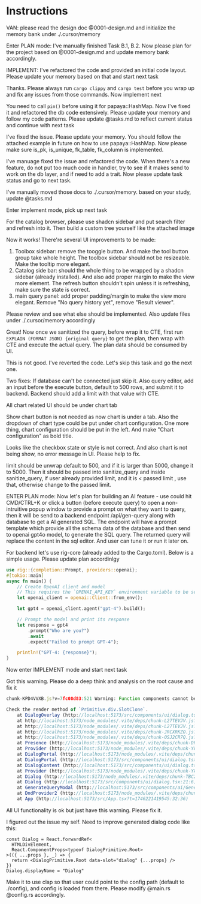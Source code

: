 # Instructions

VAN: please read the design doc @0001-design.md and initialize the memory bank under ./.cursor/memory

Enter PLAN mode: I've manually finished Task B.1, B.2. Now please plan for the project based on @0001-design.md and update memory bank accordingly.

IMPLEMENT: I've refactored the code and provided an initial code layout. Please update your memory based on that and start next task

Thanks. Please always run `cargo clippy` and `cargo test` before you wrap up and fix any issues from those commands. Now implement next

You need to call `pin()` before using it for papaya::HashMap. Now I've fixed it and refactored the db code extensively. Please update your memory and follow my code patterns. Please update @tasks.md to reflect current status and continue with next task

I've fixed the issue. Please update your memory. You should follow the attached example in future on how to use papaya::HashMap. Now please make sure is_pk, is_unique, fk_table, fk_column is implemented.

I've manuage fixed the issue and refactored the code. When there's a new feature, do not put too much code in handler, try to see if it makes send to work on the db layer, and if need to add a trait. Now please update task status and go to next task.

I've manually moved those docs to ./.cursor/memory. based on your study, update @tasks.md

Enter implement mode, pick up next task

For the catalog browser, please use shadcn sidebar and put search filter and refresh into it. Then build a custom tree yourself like the attached image


Now it works! There're several UI improvements to be made:
1. Toolbox sidebar: remove the tooggle button. And make the tool button group take whole height. The toolbox sidebar should not be resizeable. Make the tooltip more elegant.
2. Catalog side bar: should the whole thing to be wrapped by a shadcn sidebar (already installed). And also add proper margin to make the view more element. The refresh button shouldn't spin unless it is refreshing, make sure the state is correct.
3. main query panel: add proper padding/margin to make the view more elegant. Remove "No query history yet", remove "Result viewer".

Please review and see what else should be implemented. Also update files under ./.cursor/memory accordingly

Great! Now once we sanitized the query, before wrap it to CTE, first run  `EXPLAIN (FORMAT JSON) {original query}` to get the plan, then wrap with CTE and execute the actual query. The plan data should be consumed by UI.

This is not good. I've reverted the code. Let's skip this task and go the next one.

Two fixes: If database can't be connected just skip it. Also query editor, add an input before the execute button, default to 500 rows, and submit it to backend. Backend should add a limit with that value with CTE.

All chart related UI should be under chart tab

Show chart button is not needed as now chart is under a tab. Also the dropdown of chart type could be put under chart configuration. One more thing, chart configuration should be put in the left. And make "Chart configuration" as bold title.

Looks like the checkbox state or style is not correct. And also chart is not being show, no error message in UI. Please help to fix.

limit should be unwrap default to 500, and if it is larger than 5000, change it to 5000. Then it should be passed into sanitize_query and inside sanitize_query, if user already provided limit, and it is < passed limit , use that, otherwise change to the passed limit.

ENTER PLAN mode: Now let's plan for building an AI feature - use could hit CMD/CTRL+K or click a button (before execute query) to open a non-intruitive popup window to provide a prompt on what they want to query, then it will be send to a backend endpoint /api/gen-query along with database to get a AI generated SQL. The endpoint will have a prompt template which provide all the schema data of the database and then send to openai gpt4o model, to generate the SQL query. The returned query will replace the content in the sql editor. And user can tune it or run it later on.

For backend let's use rig-core (already added to the Cargo.toml). Below is a simple usage. Please update plan accordinlgy
```rust
use rig::{completion::Prompt, providers::openai};
#[tokio::main]
async fn main() {
    // Create OpenAI client and model
    // This requires the `OPENAI_API_KEY` environment variable to be set.
    let openai_client = openai::Client::from_env();

    let gpt4 = openai_client.agent("gpt-4").build();

    // Prompt the model and print its response
    let response = gpt4
        .prompt("Who are you?")
        .await
        .expect("Failed to prompt GPT-4");

    println!("GPT-4: {response}");
}
```

Now enter IMPLEMENT mode and start next task

Got this warning. Please do a deep think and analysis on the root cause and fix it
```js
chunk-KPD4VVXB.js?v=7fc08d83:521 Warning: Function components cannot be given refs. Attempts to access this ref will fail. Did you mean to use React.forwardRef()?

Check the render method of `Primitive.div.SlotClone`.
    at DialogOverlay (http://localhost:5173/src/components/ui/dialog.tsx:61:3)
    at http://localhost:5173/node_modules/.vite/deps/chunk-L27TEVJV.js?v=7fc08d83:79:13
    at http://localhost:5173/node_modules/.vite/deps/chunk-L27TEVJV.js?v=7fc08d83:56:13
    at http://localhost:5173/node_modules/.vite/deps/chunk-JRCXRKZO.js?v=7fc08d83:43:13
    at http://localhost:5173/node_modules/.vite/deps/chunk-OSJ2CR7Q.js?v=7fc08d83:260:22
    at Presence (http://localhost:5173/node_modules/.vite/deps/chunk-DPDODI5M.js?v=7fc08d83:24:11)
    at Provider (http://localhost:5173/node_modules/.vite/deps/chunk-YWN3V753.js?v=7fc08d83:48:15)
    at DialogPortal (http://localhost:5173/node_modules/.vite/deps/chunk-TBC2FIAX.js?v=7fc08d83:110:11)
    at DialogPortal (http://localhost:5173/src/components/ui/dialog.tsx:41:6)
    at DialogContent (http://localhost:5173/src/components/ui/dialog.tsx:86:3)
    at Provider (http://localhost:5173/node_modules/.vite/deps/chunk-YWN3V753.js?v=7fc08d83:48:15)
    at Dialog (http://localhost:5173/node_modules/.vite/deps/chunk-TBC2FIAX.js?v=7fc08d83:50:5)
    at Dialog (http://localhost:5173/src/components/ui/dialog.tsx:21:6)
    at GenerateQueryModal (http://localhost:5173/src/components/ai/GenerateQueryModal.tsx?t=1746219473987:33:36)
    at DndProvider2 (http://localhost:5173/node_modules/.vite/deps/chunk-N7SF7J5U.js?v=7fc08d83:2176:27)
    at App (http://localhost:5173/src/App.tsx?t=1746221419545:32:36)
```

All UI functionality is ok but just have this warning. Please fix it.

I figured out the issue my self. Need to improve generated dialog code like this:

```tsx
const Dialog = React.forwardRef<
  HTMLDivElement,
  React.ComponentProps<typeof DialogPrimitive.Root>
>(({ ...props }, _) => {
  return <DialogPrimitive.Root data-slot="dialog" {...props} />
})
Dialog.displayName = "Dialog"
```

Make it to use clap so that user could point to the config path (default to ./config), and config is loaded from there. Please modify @main.rs @config.rs accordingly.

